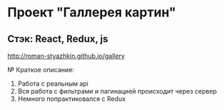 # Проект "Галлерея картин"

## Стэк: React, Redux, js

http://roman-styazhkin.github.io/gallery

№ Краткое описание:
1. Работа с реальным api
2. Вся работа с фильтрами и пагинацией происходит через сервер
3. Немного попрактиковался с Redux

